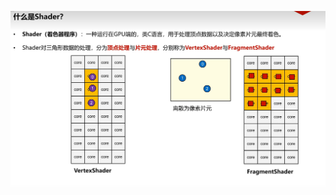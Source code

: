 ![输入图片说明](/imgs/2024-10-17/yqGCZeQ6aaO6VyUf.png)
<!--stackedit_data:
eyJoaXN0b3J5IjpbLTE3ODU5MzgyMTNdfQ==
-->